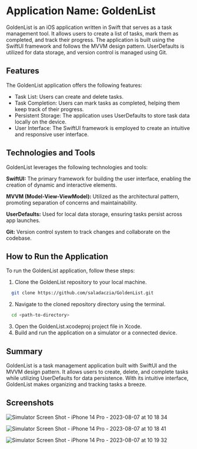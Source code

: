 
# Application Name: GoldenList

GoldenList is an iOS application written in Swift that serves as a task management tool. It allows users to create a list of tasks, mark them as completed, and track their progress. The application is built using the SwiftUI framework and follows the MVVM design pattern. UserDefaults is utilized for data storage, and version control is managed using Git.


## Features
The GoldenList application offers the following features:

- Task List: Users can create and delete tasks.
- Task Completion: Users can mark tasks as completed, helping them keep track of their progress.
- Persistent Storage: The application uses UserDefaults to store task data locally on the device.
- User Interface: The SwiftUI framework is employed to create an intuitive and responsive user interface.

## Technologies and Tools

GoldenList leverages the following technologies and tools:

**SwiftUI:** The primary framework for building the user interface, enabling the creation of dynamic and interactive elements.

**MVVM (Model-View-ViewModel):** Utilized as the architectural pattern, promoting separation of concerns and maintainability.

**UserDefaults:** Used for local data storage, ensuring tasks persist across app launches.

**Git:** Version control system to track changes and collaborate on the codebase.


## How to Run the Application

To run the GoldenList application, follow these steps:


1. Clone the GoldenList repository to your local machine.

```bash
  git clone https://github.com/saladaczia/GoldenList.git
```

2. Navigate to the cloned repository directory using the terminal.

```bash
  cd <path-to-directory>

```

3. Open the GoldenList.xcodeproj project file in Xcode.
5. Build and run the application on a simulator or a connected device.



## Summary

GoldenList is a task management application built with SwiftUI and the MVVM design pattern. It allows users to create, delete, and complete tasks while utilizing UserDefaults for data persistence. With its intuitive interface, GoldenList makes organizing and tracking tasks a breeze.

## Screenshots

![Simulator Screen Shot - iPhone 14 Pro - 2023-08-07 at 10 18 34](https://github.com/saladaczia/GoldenList/assets/75745541/a0f75ac1-a702-44d7-ad6c-bd8923738be2)

![Simulator Screen Shot - iPhone 14 Pro - 2023-08-07 at 10 18 41](https://github.com/saladaczia/GoldenList/assets/75745541/310bca69-a5de-40b5-a202-c030c89dbba2)

![Simulator Screen Shot - iPhone 14 Pro - 2023-08-07 at 10 19 32](https://github.com/saladaczia/GoldenList/assets/75745541/03fbe773-7e2e-4bbc-a0ca-0434a6b5cb81)
